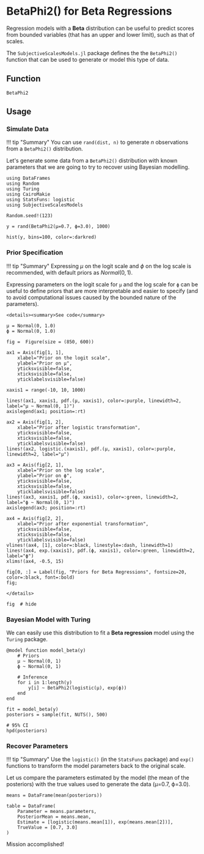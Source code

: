 # BetaPhi2() for Beta Regressions

Regression models with a **Beta** distribution can be useful to predict scores from bounded variables (that has an upper and lower limit), such as that of scales.

The `SubjectiveScalesModels.jl` package defines the the `BetaPhi2()` function that can be used to generate or model this type of data.

## Function

```@docs
BetaPhi2
```

## Usage

### Simulate Data

!!! tip "Summary"
    You can use `rand(dist, n)` to generate *n* observations from a `BetaPhi2()` distribution.

Let's generate some data from a `BetaPhi2()` distribution with known parameters that we are going to try to recover using Bayesian modelling.


```@example betaphi1
using DataFrames
using Random
using Turing
using CairoMakie
using StatsFuns: logistic
using SubjectiveScalesModels
```

```@example betaphi1
Random.seed!(123)

y = rand(BetaPhi2(μ=0.7, ϕ=3.0), 1000)

hist(y, bins=100, color=:darkred)
```


### Prior Specification

!!! tip "Summary"
    Expressing *μ* on the logit scale and *ϕ* on the log scale is recommended, with default priors as $Normal(0, 1)$.


Expressing parameters on the logit scale for `μ` and the log scale for `ϕ` can be useful to define priors that are more interpretable and easier to specify (and to avoid computational issues caused by the bounded nature of the parameters).

```@raw html
<details><summary>See code</summary>
```

```@example betaphi1
μ = Normal(0, 1.0)
ϕ = Normal(0, 1.0)

fig =  Figure(size = (850, 600))

ax1 = Axis(fig[1, 1], 
    xlabel="Prior on the logit scale",
    ylabel="Prior on μ",
    yticksvisible=false,
    xticksvisible=false,
    yticklabelsvisible=false)

xaxis1 = range(-10, 10, 1000)

lines!(ax1, xaxis1, pdf.(μ, xaxis1), color=:purple, linewidth=2, label="μ ~ Normal(0, 1)")
axislegend(ax1; position=:rt)

ax2 = Axis(fig[1, 2], 
    xlabel="Prior after logistic transformation",
    yticksvisible=false,
    xticksvisible=false,
    yticklabelsvisible=false)
lines!(ax2, logistic.(xaxis1), pdf.(μ, xaxis1), color=:purple, linewidth=2, label="μ")

ax3 = Axis(fig[2, 1], 
    xlabel="Prior on the log scale",
    ylabel="Prior on ϕ",
    yticksvisible=false,
    xticksvisible=false,
    yticklabelsvisible=false)
lines!(ax3, xaxis1, pdf.(ϕ, xaxis1), color=:green, linewidth=2, label="ϕ ~ Normal(0, 1)")
axislegend(ax3; position=:rt)

ax4 = Axis(fig[2, 2], 
    xlabel="Prior after exponential transformation",
    yticksvisible=false,
    xticksvisible=false,
    yticklabelsvisible=false)
vlines!(ax4, [1], color=:black, linestyle=:dash, linewidth=1)
lines!(ax4, exp.(xaxis1), pdf.(ϕ, xaxis1), color=:green, linewidth=2, label="ϕ")
xlims!(ax4, -0.5, 15)

fig[0, :] = Label(fig, "Priors for Beta Regressions", fontsize=20, color=:black, font=:bold)
fig;
```
```@raw html
</details>
```

```@example betaphi1
fig  # hide
```

### Bayesian Model with Turing

We can easily use this distribution to fit a **Beta regression** model using the `Turing` package.

```@example betaphi1
@model function model_beta(y)
    # Priors
    μ ~ Normal(0, 1)
    ϕ ~ Normal(0, 1)

    # Inference
    for i in 1:length(y)
        y[i] ~ BetaPhi2(logistic(μ), exp(ϕ))
    end
end

fit = model_beta(y)
posteriors = sample(fit, NUTS(), 500)

# 95% CI
hpd(posteriors)
```

### Recover Parameters

!!! tip "Summary"
    Use the `logistic()` (in the `StatsFuns` package) and `exp()` functions to transform the model parameters back to the original scale.

Let us compare the parameters estimated by the model (the mean of the posteriors) with the true values used to generate the data (μ=0.7, ϕ=3.0).

```@example betaphi1
means = DataFrame(mean(posteriors))

table = DataFrame(
    Parameter = means.parameters,
    PosteriorMean = means.mean,
    Estimate = [logistic(means.mean[1]), exp(means.mean[2])],
    TrueValue = [0.7, 3.0]
)
```

Mission accomplished! 